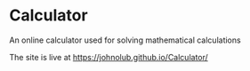 # Calculator
An online calculator used for solving mathematical calculations

The site is live at https://johnolub.github.io/Calculator/
